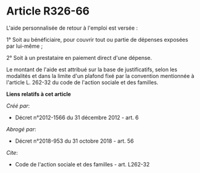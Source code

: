 # Article R326-66

L'aide personnalisée de retour à l'emploi est versée : 

1° Soit au bénéficiaire, pour couvrir tout ou partie de dépenses exposées par lui-même ; 

2° Soit à un prestataire en paiement direct d'une dépense. 

Le montant de l'aide est attribué sur la base de justificatifs, selon les modalités et dans la limite d'un plafond fixé par
la convention mentionnée à l'article L. 262-32 du code de l'action sociale et des familles.

**Liens relatifs à cet article**

_Créé par_:

  - Décret n°2012-1566 du 31 décembre 2012 - art. 6

_Abrogé par_:

  - Décret n°2018-953 du 31 octobre 2018 - art. 56

_Cite_:

  - Code de l'action sociale et des familles - art. L262-32
